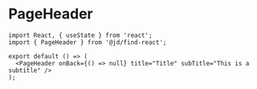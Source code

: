 <!-- ---
title: PageHeader
--- -->

# PageHeader

```tsx
import React, { useState } from 'react';
import { PageHeader } from '@jd/find-react';

export default () => (
  <PageHeader onBack={() => null} title="Title" subTitle="This is a subtitle" />
);
```
